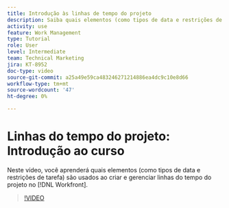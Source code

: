 ```yaml
---
title: Introdução às linhas de tempo do projeto
description: Saiba quais elementos (como tipos de data e restrições de tarefa) são usados ao criar e gerenciar linhas do tempo do projeto no [!DNL  Workfront].
activity: use
feature: Work Management
type: Tutorial
role: User
level: Intermediate
team: Technical Marketing
jira: KT-8952
doc-type: video
source-git-commit: a25a49e59ca483246271214886ea4dc9c10e8d66
workflow-type: tm+mt
source-wordcount: '47'
ht-degree: 0%

---
```


# Linhas do tempo do projeto: Introdução ao curso

Neste vídeo, você aprenderá quais elementos (como tipos de data e restrições de tarefa) são usados ao criar e gerenciar linhas do tempo do projeto no [!DNL  Workfront].

>[!VIDEO](https://video.tv.adobe.com/v/335212/?quality=12&learn=on)
